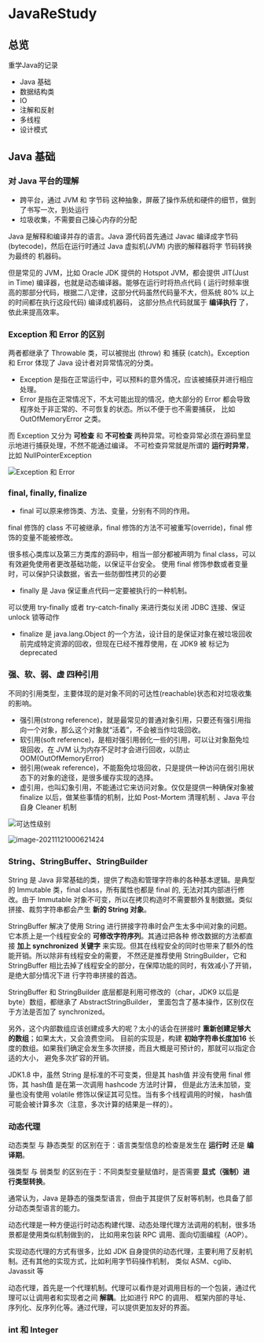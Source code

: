 # JavaReStudy

## 总览

重学Java的记录

- Java 基础
- 数据结构类
- IO
- 注解和反射
- 多线程
- 设计模式

## Java 基础

### 对 Java 平台的理解
- 跨平台，通过 JVM 和 字节码 这种抽象，屏蔽了操作系统和硬件的细节，做到了书写一次，到处运行
- 垃圾收集，不需要自己操心内存的分配

Java 是解释和编译并存的语言。Java 源代码首先通过 Javac 编译成字节码(bytecode)，然后在运行时通过 Java 虚拟机(JVM) 内嵌的解释器将字
节码转换为最终的 机器码。

但是常见的 JVM，比如 Oracle JDK 提供的 Hotspot JVM，都会提供 JIT(Just in Time) 编译器，也就是动态编译器。能够在运行时将热点代码 (
运行时频率很高的那部分代码，根据二八定律，这部分代码虽然代码量不大，但系统 80% 以上的时间都在执行这段代码) 编译成机器码，
这部分热点代码就属于 **编译执行** 了，依此来提高效率。

### Exception 和 Error 的区别

两者都继承了 Throwable 类，可以被抛出 (throw) 和 捕获 (catch)。Exception 和 Error 体现了 Java 设计者对异常情况的分类。

- Exception 是指在正常运行中，可以预料的意外情况，应该被捕获并进行相应处理。
- Error 是指在正常情况下，不太可能出现的情况，绝大部分的 Error 都会导致程序处于非正常的、不可恢复的状态。所以不便于也不需要捕获，
比如 OutOfMemoryError 之类。

而 Exception 又分为 **可检查** 和 **不可检查** 两种异常。可检查异常必须在源码里显示地进行捕获处理，不然不能通过编译。
不可检查异常就是所谓的 **运行时异常**，比如 NullPointerException

![Exception 和 Error](https://cdn.jsdelivr.net/gh/xianyuerrr/PicGo/img/D:/xianyue/Desktop/Snipaste_2021-11-17_00-13-03.png)

### final, finally, finalize
- final 可以原来修饰类、方法、变量，分别有不同的作用。

final 修饰的 class 不可被继承，final 修饰的方法不可被重写(override)，final 修饰的变量不能被修改。

很多核心类库以及第三方类库的源码中，相当一部分都被声明为 final class，可以有效避免使用者更改基础功能，以保证平台安全。
使用 final 修饰参数或者变量时，可以保护只读数据，省去一些防御性拷贝的必要

- finally 是 Java 保证重点代码一定要被执行的一种机制。

 可以使用 try-finally 或者 try-catch-finally 来进行类似关闭 JDBC 连接、保证 unlock 锁等动作

 - finalize 是 java.lang.Object 的一个方法，设计目的是保证对象在被垃圾回收前完成特定资源的回收，但现在已经不推荐使用，在 JDK9 被
 标记为 deprecated

### 强、软、弱、虚 四种引用

不同的引用类型，主要体现的是对象不同的可达性(reachable)状态和对垃圾收集的影响。

- 强引用(strong reference)，就是最常见的普通对象引用，只要还有强引用指向一个对象，那么这个对象就“活着”，不会被当作垃圾回收。
- 软引用(soft reference)，是相对强引用弱化一些的引用，可以让对象豁免垃圾回收，在 JVM 认为内存不足时才会进行回收，以防止 OOM(OutOfMemoryError)
- 弱引用(weak reference)，不能豁免垃圾回收，只是提供一种访问在弱引用状态下的对象的途径，是很多缓存实现的选择。
- 虚引用，也叫幻象引用，不能通过它来访问对象。仅仅是提供一种确保对象被 finalize 以后，做某些事情的机制，比如 Post-Mortem 清理机制
、Java 平台自身 Cleaner 机制

![可达性级别](https://cdn.jsdelivr.net/gh/xianyuerrr/PicGo/img/D:/xianyue/Desktop/可达性级别.png)

![image-20211121000621424](https://cdn.jsdelivr.net/gh/xianyuerrr/PicGo/img/Roaming/Typora/typora-user-images/image-20211121000621424.png)


### String、StringBuffer、StringBuilder

String 是 Java 非常基础的类，提供了构造和管理字符串的各种基本逻辑。是典型的 Immutable 类，final class，所有属性也都是 final 的,
无法对其内部进行修改。由于 Immutable 对象不可变，所以在拷贝构造时不需要额外复制数据。类似拼接、裁剪字符串都会产生 **新的 String 对象**。

StringBuffer 解决了使用 String 进行拼接字符串时会产生太多中间对象的问题。它本质上是一个线程安全的 **可修改字符序列**。其通过把各种
修改数据的方法都直接 **加上 synchronized 关键字** 来实现。但其在线程安全的同时也带来了额外的性能开销。所以除非有线程安全的需要，
不然还是推荐使用 StringBuilder，它和 StringBuffer 相比去掉了线程安全的部分，在保障功能的同时，有效减小了开销，是绝大部分情况下进
行字符串拼接的首选。

StringBuffer 和 StringBuilder 底层都是利用可修改的（char，JDK9 以后是 byte）数组，都继承了 AbstractStringBuilder，
里面包含了基本操作，区别仅在于方法是否加了 synchronized。

另外，这个内部数组应该创建成多大的呢？太小的话会在拼接时 **重新创建足够大的数组**；如果太大，又会浪费空间。
目前的实现是，构建 **初始字符串长度加16** 长度的数组。如果我们确定会发生多次拼接，而且大概是可预计的，那就可以指定合适的大小，
避免多次扩容的开销。

JDK1.8 中，虽然 String 是标准的不可变类，但是其 hash值 并没有使用 final 修饰，其 hash值 是在第一次调用 hashcode 方法时计算，
但是此方法未加锁，变量也没有使用 volatile 修饰以保证其可见性。当有多个线程调用的时候，
 hash值 可能会被计算多次（注意，多次计算的结果是一样的）。


### 动态代理

动态类型 与 静态类型 的区别在于：语言类型信息的检查是发生在 **运行时** 还是 **编译期**。

强类型 与 弱类型 的区别在于：不同类型变量赋值时，是否需要 **显式（强制）进行类型转换**。

通常认为，Java 是静态的强类型语言，但由于其提供了反射等机制，也具备了部分动态类型语言的能力。

动态代理是一种方便运行时动态构建代理、动态处理代理方法调用的机制，很多场景都是使用类似机制做到的，
比如用来包装 RPC 调用、面向切面编程（AOP）。

实现动态代理的方式有很多，比如 JDK 自身提供的动态代理，主要利用了反射机制。还有其他的实现方式，比如利用字节码操作机制，
类似 ASM、cglib、Javassit 等

动态代理，首先是一个代理机制。代理可以看作是对调用目标的一个包装，通过代理可以让调用者和实现者之间 **解耦**。比如进行 RPC 的调用、
框架内部的寻址、序列化、反序列化等。通过代理，可以提供更加友好的界面。

### int 和 Integer

